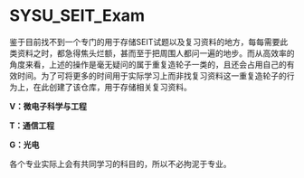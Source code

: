 # SYSU_SEIT_Exam

鉴于目前找不到一个专门的用于存储SEIT试题以及复习资料的地方，每每需要此类资料之时，都急得焦头烂额，甚而至于把周围人都问一遍的地步。而从高效率的角度来看，上述的操作是毫无疑问的属于重复造轮子一类的，且还会占用自己的有效时间。为了可将更多的时间用于实际学习上而非找复习资料这一重复造轮子的行为上，在此创建了该仓库，用于存储相关复习资料。

**V：微电子科学与工程**

**T：通信工程**

**G：光电**

各个专业实际上会有共同学习的科目的，所以不必拘泥于专业。
